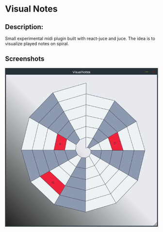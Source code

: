# Visual Notes

## Description:

Small experimental midi plugin built with react-juce and juce. The idea is to visualize played notes on spiral.

## Screenshots
<img src="./screen.png" alt="Plugin screenshot" />